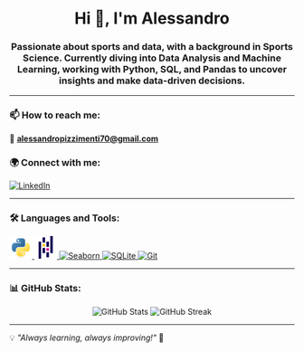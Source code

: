 <h1 align="center">Hi 👋, I'm Alessandro</h1>
<h3 align="center">Passionate about sports and data, with a background in Sports Science. 
Currently diving into Data Analysis and Machine Learning, working with Python, SQL, and Pandas to uncover insights and make data-driven decisions.</h3>

---

### 📫 How to reach me:
📧 **alessandropizzimenti70@gmail.com**

### 🌍 Connect with me:
<p align="left">
    <a href="https://linkedin.com/in/alessandropizzimenti" target="_blank">
        <img src="https://img.shields.io/badge/LinkedIn-0077B5?style=for-the-badge&logo=linkedin&logoColor=white" alt="LinkedIn">
    </a>
</p>

---

### 🛠️ Languages and Tools:
<p align="left">
    <a href="https://www.python.org/" target="_blank">
        <img src="https://raw.githubusercontent.com/devicons/devicon/master/icons/python/python-original.svg" alt="Python" width="40" height="40"/>
    </a>
    <a href="https://pandas.pydata.org/" target="_blank">
        <img src="https://raw.githubusercontent.com/devicons/devicon/2ae2a900d2f041da66e950e4d48052658d850630/icons/pandas/pandas-original.svg" alt="Pandas" width="40" height="40"/>
    </a>
    <a href="https://seaborn.pydata.org/" target="_blank">
        <img src="https://seaborn.pydata.org/_images/logo-mark-lightbg.svg" alt="Seaborn" width="40" height="40"/>
    </a>
    <a href="https://www.sqlite.org/" target="_blank">
        <img src="https://www.vectorlogo.zone/logos/sqlite/sqlite-icon.svg" alt="SQLite" width="40" height="40"/>
    </a>
    <a href="https://git-scm.com/" target="_blank">
        <img src="https://www.vectorlogo.zone/logos/git-scm/git-scm-icon.svg" alt="Git" width="40" height="40"/>
    </a>
</p>

---

### 📊 GitHub Stats:
<p align="center">
    <img src="https://github-readme-stats.vercel.app/api?username=alessandropizzimenti&show_icons=true&theme=radical" alt="GitHub Stats" width="48%">
    <img src="https://github-readme-streak-stats.herokuapp.com/?user=alessandropizzimenti&theme=radical" alt="GitHub Streak" width="48%">
</p>

---

💡 *"Always learning, always improving!"* 🚀


<!--
**alessandropizzimenti/alessandropizzimenti** is a ✨ _special_ ✨ repository because its `README.md` (this file) appears on your GitHub profile.

Here are some ideas to get you started:

- 🔭 I’m currently working on ...
- 🌱 I’m currently learning ...
- 👯 I’m looking to collaborate on ...
- 🤔 I’m looking for help with ...
- 💬 Ask me about ...
- 📫 How to reach me: ...
- 😄 Pronouns: ...
- ⚡ Fun fact: ...
-->
